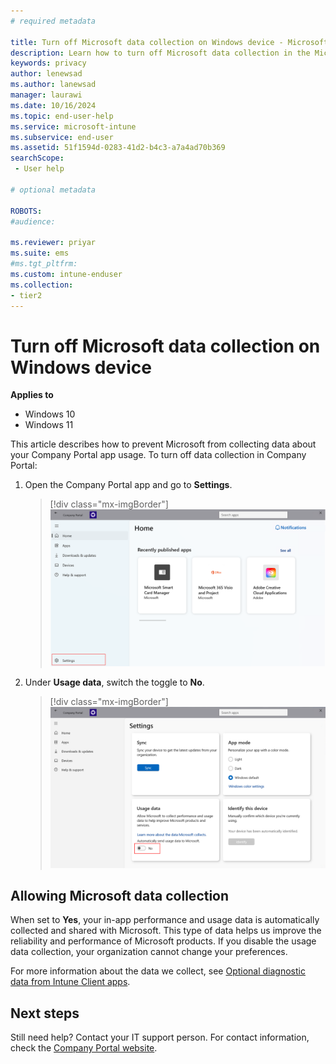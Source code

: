 ```yaml
---
# required metadata

title: Turn off Microsoft data collection on Windows device - Microsoft Intune | Microsoft Docs
description: Learn how to turn off Microsoft data collection in the Microsoft Intune and Company Portal apps for Windows. 
keywords: privacy
author: lenewsad
ms.author: lanewsad
manager: laurawi
ms.date: 10/16/2024
ms.topic: end-user-help
ms.service: microsoft-intune
ms.subservice: end-user
ms.assetid: 51f1594d-0283-41d2-b4c3-a7a4ad70b369
searchScope:
 - User help

# optional metadata

ROBOTS:  
#audience:

ms.reviewer: priyar
ms.suite: ems
#ms.tgt_pltfrm:
ms.custom: intune-enduser
ms.collection:
- tier2
---
```



# Turn off Microsoft data collection on Windows device  

**Applies to**  
- Windows 10  
- Windows 11  

This article describes how to prevent Microsoft from collecting data about your Company Portal app usage. To turn off data collection in Company Portal:  

1. Open the Company Portal app and go to **Settings**.  

   > [!div class="mx-imgBorder"]
   > ![Example screenshot of the Company Portal app homepage, highlighting the Settings option.](./media/sync-your-device-manually-windows/company-portal-windows-settings.png)  

1. Under **Usage data**, switch the toggle to **No**.  

   > [!div class="mx-imgBorder"]
   > ![Example screenshot of the Company Portal app settings page, highlighting the usage data toggle that's set to "No".](./media/turn-off-microsoft-usage-data-collection-windows/company-portal-windows-usage-data.png)  

## Allowing Microsoft data collection   

When set to **Yes**, your in-app performance and usage data is automatically collected and shared with Microsoft. This type of data helps us improve the reliability and performance of Microsoft products. If you disable the usage data collection, your organization cannot change your preferences.    

For more information about the data we collect, see [Optional diagnostic data from Intune Client apps](../protect/client-apps-optional-data.md).  

## Next steps  

Still need help? Contact your IT support person. For contact information, check the [Company Portal website](https://go.microsoft.com/fwlink/?linkid=2010980).

